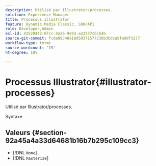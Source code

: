 ```yaml
---
description: Utilisé par Illustrator/processes.
solution: Experience Manager
title: Processus Illustrator
feature: Dynamic Media Classic, SDK/API
role: Developer,Admin
exl-id: 42520442-07cc-4a26-9e93-a22337cbcb4b
source-git-commit: fcda99340a18d5037157723bb3bdca5fa9df3277
workflow-type: tm+mt
source-wordcount: '19'
ht-degree: 10%

---
```


# Processus Illustrator{#illustrator-processes}

Utilisé par Illustrator/processes.

Syntaxe

## Valeurs {#section-92a45a4a33d64681b16b7b295c109cc3}

* [!DNL `None`]
* [!DNL `Rasterize`]
